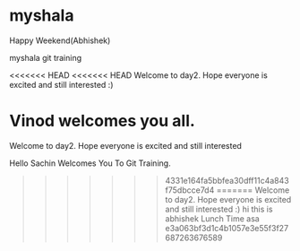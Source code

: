 myshala
=======
Happy Weekend(Abhishek) 

myshala git training 

<<<<<<< HEAD
<<<<<<< HEAD
Welcome to day2. Hope everyone is excited and still interested :)


Vinod welcomes you all.
=======
Welcome to day2. Hope everyone is excited and still interested

Hello Sachin Welcomes You To Git Training. 
>>>>>>> 4331e164fa5bbfea30dff11c4a843f75dbcce7d4
=======
Welcome to day2. Hope everyone is excited and still interested  :)
hi this is abhishek
Lunch Time
asa
>>>>>>> e3a063bf3d1c4b1057e3e55f3f27687263676589
